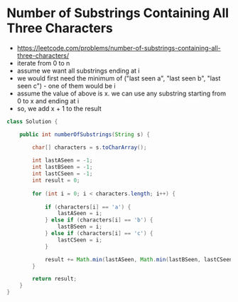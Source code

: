 # Number of Substrings Containing All Three Characters

- https://leetcode.com/problems/number-of-substrings-containing-all-three-characters/
- iterate from 0 to n
- assume we want all substrings ending at i
- we would first need the minimum of ("last seen a", "last seen b", "last seen c") - one of them would be i
- assume the value of above is x. we can use any substring starting from 0 to x and ending at i
- so, we add x + 1 to the result 

```java
class Solution {

    public int numberOfSubstrings(String s) {

        char[] characters = s.toCharArray();
        
        int lastASeen = -1;
        int lastBSeen = -1;
        int lastCSeen = -1;
        int result = 0;
        
        for (int i = 0; i < characters.length; i++) {
            
            if (characters[i] == 'a') {
                lastASeen = i;
            } else if (characters[i] == 'b') {
                lastBSeen = i;
            } else if (characters[i] == 'c') {
                lastCSeen = i;
            }

            result += Math.min(lastASeen, Math.min(lastBSeen, lastCSeen)) + 1;
        }

        return result;
    }
}
```
